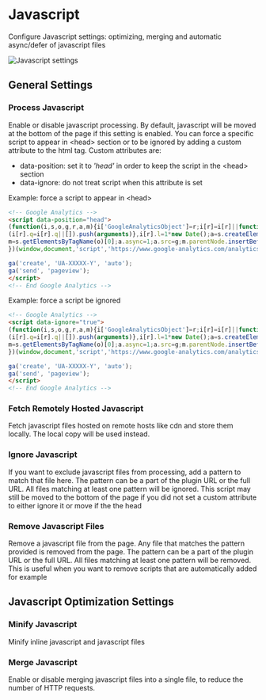 # Javascript

Configure Javascript settings: optimizing, merging and automatic async/defer of javascript files

![Javascript settings](./img/javascript-settings.PNG)

## General Settings

### Process Javascript

Enable or disable javascript processing. By default, javascript will be moved at the bottom of the page if this setting is enabled. You can force a specific script to appear in \<head\> section or to be ignored by adding a custom attribute to the html tag.
Custom attributes are:

- data-position: set it to _'head'_ in order to keep the script in the \<head\> section
- data-ignore: do not treat script when this attribute is set

Example: force a script to appear in \<head\>

```html 
<!-- Google Analytics -->
<script data-position="head">
(function(i,s,o,g,r,a,m){i['GoogleAnalyticsObject']=r;i[r]=i[r]||function(){
(i[r].q=i[r].q||[]).push(arguments)},i[r].l=1*new Date();a=s.createElement(o),
m=s.getElementsByTagName(o)[0];a.async=1;a.src=g;m.parentNode.insertBefore(a,m)
})(window,document,'script','https://www.google-analytics.com/analytics.js','ga');

ga('create', 'UA-XXXXX-Y', 'auto');
ga('send', 'pageview');
</script>
<!-- End Google Analytics -->

```

Example: force a script be ignored

```html 
<!-- Google Analytics -->
<script data-ignore="true">
(function(i,s,o,g,r,a,m){i['GoogleAnalyticsObject']=r;i[r]=i[r]||function(){
(i[r].q=i[r].q||[]).push(arguments)},i[r].l=1*new Date();a=s.createElement(o),
m=s.getElementsByTagName(o)[0];a.async=1;a.src=g;m.parentNode.insertBefore(a,m)
})(window,document,'script','https://www.google-analytics.com/analytics.js','ga');

ga('create', 'UA-XXXXX-Y', 'auto');
ga('send', 'pageview');
</script>
<!-- End Google Analytics -->

```

### Fetch Remotely Hosted Javascript

Fetch javascript files hosted on remote hosts like cdn and store them locally. The local copy will be used instead.

### Ignore Javascript

If you want to exclude javascript files from processing, add a pattern to match that file here. 
The pattern can be a part of the plugin URL or the full URL. All files matching at least one pattern will be ignored.
This script may still be moved to the bottom of the page if you did not set a custom attribute to either ignore it or move if the the head

### Remove Javascript Files

Remove a javascript file from the page. Any file that matches the pattern provided is removed from the page.
The pattern can be a part of the plugin URL or the full URL. All files matching at least one pattern will be removed.
This is useful when you want to remove scripts that are automatically added for example

## Javascript Optimization Settings

### Minify Javascript

Minify inline javascript and javascript files

### Merge Javascript

Enable or disable merging javascript files into a single file, to reduce the number of HTTP requests.
